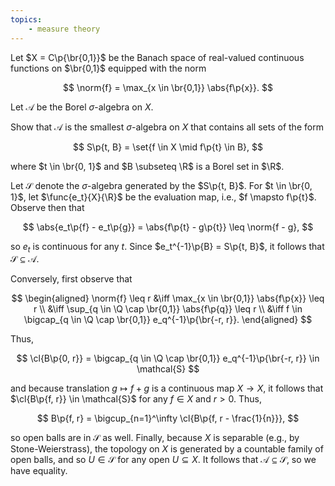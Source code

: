 ```yaml
---
topics:
    - measure theory
---
```


<problem>

Let $X = C\p{\br{0,1}}$ be the Banach space of real-valued continuous functions on $\br{0,1}$ equipped with the norm

$$
\norm{f}
    = \max_{x \in \br{0,1}} \abs{f\p{x}}.
$$

Let $\mathcal{A}$ be the Borel $\sigma$-algebra on $X$.

Show that $\mathcal{A}$ is the smallest $\sigma$-algebra on $X$ that contains all sets of the form

$$
S\p{t, B} = \set{f \in X \mid f\p{t} \in B},
$$

where $t \in \br{0, 1}$ and $B \subseteq \R$ is a Borel set in $\R$.

</problem>

<solution>

Let $\mathcal{S}$ denote the $\sigma$-algebra generated by the $S\p{t, B}$. For $t \in \br{0, 1}$, let $\func{e_t}{X}{\R}$ be the evaluation map, i.e., $f \mapsto f\p{t}$. Observe then that

$$
\abs{e_t\p{f} - e_t\p{g}}
    = \abs{f\p{t} - g\p{t}}
    \leq \norm{f - g},
$$

so $e_t$ is continuous for any $t$. Since $e_t^{-1}\p{B} = S\p{t, B}$, it follows that $\mathcal{S} \subseteq \mathcal{A}$.

Conversely, first observe that

$$
\begin{aligned}
    \norm{f} \leq r
        &\iff \max_{x \in \br{0,1}} \abs{f\p{x}} \leq r \\
        &\iff \sup_{q \in \Q \cap \br{0,1}} \abs{f\p{q}} \leq r \\
        &\iff f \in \bigcap_{q \in \Q \cap \br{0,1}} e_q^{-1}\p{\br{-r, r}}.
\end{aligned}
$$

Thus,

$$
\cl{B\p{0, r}}
    = \bigcap_{q \in \Q \cap \br{0,1}} e_q^{-1}\p{\br{-r, r}}
    \in \mathcal{S}
$$

and because translation $g \mapsto f + g$ is a continuous map $X \to X$, it follows that $\cl{B\p{f, r}} \in \mathcal{S}$ for any $f \in X$ and $r > 0$. Thus,

$$
B\p{f, r}
    = \bigcup_{n=1}^\infty \cl{B\p{f, r - \frac{1}{n}}},
$$

so open balls are in $\mathcal{S}$ as well. Finally, because $X$ is separable (e.g., by Stone-Weierstrass), the topology on $X$ is generated by a countable family of open balls, and so $U \in \mathcal{S}$ for any open $U \subseteq X$. It follows that $\mathcal{A} \subseteq \mathcal{S}$, so we have equality.

</solution>
